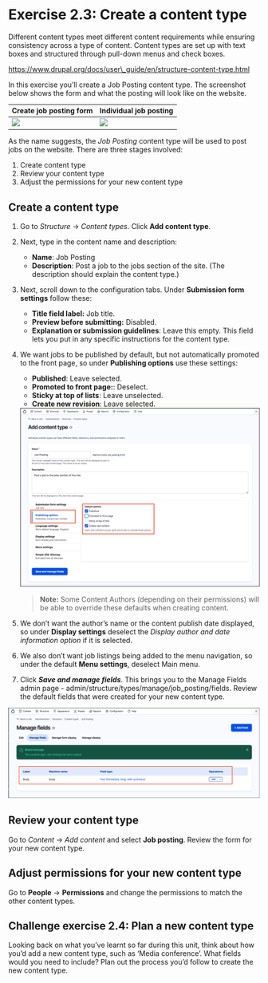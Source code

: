 # Exercise 2.3: Create a content type

Different content types meet different content requirements while ensuring consistency across a type of content. Content types are set up with text boxes and structured through pull-down menus and check boxes.

https://www.drupal.org/docs/user\_guide/en/structure-content-type.html

In this exercise you’ll create a Job Posting content type. The screenshot below shows the form and what the posting will look like on the website.

| Create job posting form              | Individual job posting         |
| ------------------------------------ | ------------------------------ |
| ![](<../.gitbook/assets/31 (2).png>) | ![](../.gitbook/assets/32.png) |

As the name suggests, the _Job Posting_ content type will be used to post jobs on the website. There are three stages involved:

1. Create content type
2. Review your content type
3. Adjust the permissions for your new content type

## Create a content type

1. Go to _Structure_ → _Content types_. Click **Add content type**.
2. Next, type in the content name and description:
   * **Name**: Job Posting
   * **Description**: Post a job to the jobs section of the site. (The description should explain the content type.)
3. Next, scroll down to the configuration tabs. Under **Submission form settings** follow these:
   * **Title field label:** Job title.
   * **Preview before submitting:** Disabled.
   * **Explanation or submission guidelines**: Leave this empty. This field lets you put in any specific instructions for the content type.
4.  We want jobs to be published by default, but not automatically promoted to the front page, so under **Publishing options** use these settings:

    * **Published**: Leave selected.
    * **Promoted to front page:**: Deselect.
    * **Sticky at top of lists**: Leave unselected.
    * **Create new revision**: Leave selected.

    <img src="../.gitbook/assets/Ex-2-3-Add-Content-Type-1.png" alt="Image of Add content type" data-size="original">

    > **Note:** Some Content Authors (depending on their permissions) will be able to override these defaults when creating content.
5. We don’t want the author’s name or the content publish date displayed, so under **Display settings** deselect the _Display author and date information option_ if it is selected.
6. We also don’t want job listings being added to the menu navigation, so under the default **Menu settings**, deselect Main menu.
7. Click _**Save and manage fields**_. This brings you to the Manage Fields admin page - admin/structure/types/manage/job\_posting/fields. Review the default fields that were created for your new content type.

![Image of Jobs content type fields](../.gitbook/assets/Ex-2-3-Add-Content-Type-2.png)

## Review your content type

Go to _Content_ → _Add content_ and select **Job posting**. Review the form for your new content type.

## Adjust permissions for your new content type

Go to **People** → **Permissions** and change the permissions to match the other content types.

## Challenge exercise 2.4: Plan a new content type

Looking back on what you’ve learnt so far during this unit, think about how you’d add a new content type, such as ‘Media conference’. What fields would you need to include? Plan out the process you’d follow to create the new content type.
